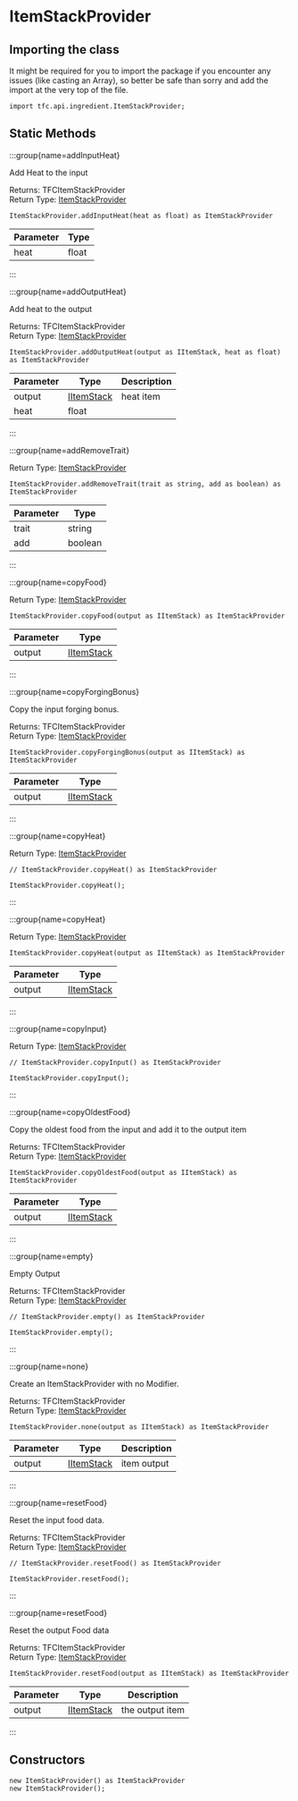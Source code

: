 # ItemStackProvider

## Importing the class

It might be required for you to import the package if you encounter any issues (like casting an Array), so better be safe than sorry and add the import at the very top of the file.
```zenscript
import tfc.api.ingredient.ItemStackProvider;
```


## Static Methods

:::group{name=addInputHeat}

Add Heat to the input

Returns: TFCItemStackProvider  
Return Type: [ItemStackProvider](/mods/TFCTweaker/Api/ItemStackProvider)

```zenscript
ItemStackProvider.addInputHeat(heat as float) as ItemStackProvider
```

| Parameter | Type  |
|-----------|-------|
| heat      | float |


:::

:::group{name=addOutputHeat}

Add heat to the output

Returns: TFCItemStackProvider  
Return Type: [ItemStackProvider](/mods/TFCTweaker/Api/ItemStackProvider)

```zenscript
ItemStackProvider.addOutputHeat(output as IItemStack, heat as float) as ItemStackProvider
```

| Parameter |                    Type                    | Description |
|-----------|--------------------------------------------|-------------|
| output    | [IItemStack](/vanilla/api/item/IItemStack) | heat item   |
| heat      | float                                      |             |


:::

:::group{name=addRemoveTrait}

Return Type: [ItemStackProvider](/mods/TFCTweaker/Api/ItemStackProvider)

```zenscript
ItemStackProvider.addRemoveTrait(trait as string, add as boolean) as ItemStackProvider
```

| Parameter |  Type   |
|-----------|---------|
| trait     | string  |
| add       | boolean |


:::

:::group{name=copyFood}

Return Type: [ItemStackProvider](/mods/TFCTweaker/Api/ItemStackProvider)

```zenscript
ItemStackProvider.copyFood(output as IItemStack) as ItemStackProvider
```

| Parameter |                    Type                    |
|-----------|--------------------------------------------|
| output    | [IItemStack](/vanilla/api/item/IItemStack) |


:::

:::group{name=copyForgingBonus}

Copy the input forging bonus.

Returns: TFCItemStackProvider  
Return Type: [ItemStackProvider](/mods/TFCTweaker/Api/ItemStackProvider)

```zenscript
ItemStackProvider.copyForgingBonus(output as IItemStack) as ItemStackProvider
```

| Parameter |                    Type                    |
|-----------|--------------------------------------------|
| output    | [IItemStack](/vanilla/api/item/IItemStack) |


:::

:::group{name=copyHeat}

Return Type: [ItemStackProvider](/mods/TFCTweaker/Api/ItemStackProvider)

```zenscript
// ItemStackProvider.copyHeat() as ItemStackProvider

ItemStackProvider.copyHeat();
```

:::

:::group{name=copyHeat}

Return Type: [ItemStackProvider](/mods/TFCTweaker/Api/ItemStackProvider)

```zenscript
ItemStackProvider.copyHeat(output as IItemStack) as ItemStackProvider
```

| Parameter |                    Type                    |
|-----------|--------------------------------------------|
| output    | [IItemStack](/vanilla/api/item/IItemStack) |


:::

:::group{name=copyInput}

Return Type: [ItemStackProvider](/mods/TFCTweaker/Api/ItemStackProvider)

```zenscript
// ItemStackProvider.copyInput() as ItemStackProvider

ItemStackProvider.copyInput();
```

:::

:::group{name=copyOldestFood}

Copy the oldest food from the input and add it to the output item

Returns: TFCItemStackProvider  
Return Type: [ItemStackProvider](/mods/TFCTweaker/Api/ItemStackProvider)

```zenscript
ItemStackProvider.copyOldestFood(output as IItemStack) as ItemStackProvider
```

| Parameter |                    Type                    |
|-----------|--------------------------------------------|
| output    | [IItemStack](/vanilla/api/item/IItemStack) |


:::

:::group{name=empty}

Empty Output

Returns: TFCItemStackProvider  
Return Type: [ItemStackProvider](/mods/TFCTweaker/Api/ItemStackProvider)

```zenscript
// ItemStackProvider.empty() as ItemStackProvider

ItemStackProvider.empty();
```

:::

:::group{name=none}

Create an ItemStackProvider with no Modifier.

Returns: TFCItemStackProvider  
Return Type: [ItemStackProvider](/mods/TFCTweaker/Api/ItemStackProvider)

```zenscript
ItemStackProvider.none(output as IItemStack) as ItemStackProvider
```

| Parameter |                    Type                    | Description |
|-----------|--------------------------------------------|-------------|
| output    | [IItemStack](/vanilla/api/item/IItemStack) | item output |


:::

:::group{name=resetFood}

Reset the input food data.

Returns: TFCItemStackProvider  
Return Type: [ItemStackProvider](/mods/TFCTweaker/Api/ItemStackProvider)

```zenscript
// ItemStackProvider.resetFood() as ItemStackProvider

ItemStackProvider.resetFood();
```

:::

:::group{name=resetFood}

Reset the output Food data

Returns: TFCItemStackProvider  
Return Type: [ItemStackProvider](/mods/TFCTweaker/Api/ItemStackProvider)

```zenscript
ItemStackProvider.resetFood(output as IItemStack) as ItemStackProvider
```

| Parameter |                    Type                    |   Description   |
|-----------|--------------------------------------------|-----------------|
| output    | [IItemStack](/vanilla/api/item/IItemStack) | the output item |


:::

## Constructors


```zenscript
new ItemStackProvider() as ItemStackProvider
new ItemStackProvider();
```

